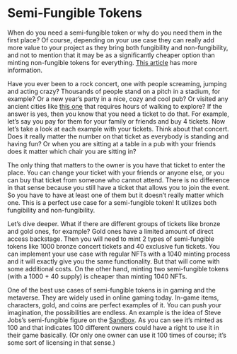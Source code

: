 # Semi-Fungible Tokens

When do you need a semi-fungible token or why do you need them in the first place? Of course, depending on your use case they can really add more value to your project as they bring both fungibility and non-fungibility, and not to mention that it may be as a significantly cheaper option than minting non-fungible tokens for everything. [This article](https://medium.com/@bogachanyigitbasi/about-semi-fungible-tokens-9b2fb74ea057) has more information.

Have you ever been to a rock concert, one with people screaming, jumping and acting crazy? Thousands of people stand on a pitch in a stadium, for example? Or a new year’s party in a nice, cozy and cool pub? Or visited any ancient cities like [this one](https://en.wikipedia.org/wiki/Ephesus) that requires hours of walking to explore? If the answer is yes, then you know that you need a ticket to do that. For example, let’s say you pay for them for your family or friends and buy 4 tickets. Now let’s take a look at each example with your tickets. Think about that concert. Does it really matter the number on that ticket as everybody is standing and having fun? Or when you are sitting at a table in a pub with your friends does it matter which chair you are sitting in?

The only thing that matters to the owner is you have that ticket to enter the place. You can change your ticket with your friends or anyone else, or you can buy that ticket from someone who cannot attend. There is no difference in that sense because you still have a ticket that allows you to join the event. So you have to have at least one of them but it doesn’t really matter which one. This is a perfect use case for a semi-fungible token! It utilizes both fungibility and non-fungibility.

Let’s dive deeper. What if there are different groups of tickets like bronze and gold ones, for example? Gold ones have a limited amount of direct access backstage. Then you will need to mint 2 types of semi-fungible tokens like 1000 bronze concert tickets and 40 exclusive fun tickets. You can implement your use case with regular NFTs with a 1040 minting process and it will exactly give you the same functionality. But that will come with some additional costs. On the other hand, minting two semi-fungible tokens (with a 1000 + 40 supply) is cheaper than minting 1040 NFTs.

One of the best use cases of semi-fungible tokens is in gaming and the metaverse. They are widely used in online gaming today. In-game items, characters, gold, and coins are perfect examples of it. You can push your imagination, the possibilities are endless. An example is the idea of Steve Jobs’s semi-fungible figure on the [Sandbox](https://www.sandbox.game/en/assets/jobs-lululand/49dc1a31-c02a-428b-96be-035cda6b4b3f/). As you can see it’s minted as 100 and that indicates 100 different owners could have a right to use it in their game basically. (Or only one owner can use it 100 times of course; it’s some sort of licensing in that sense.)
